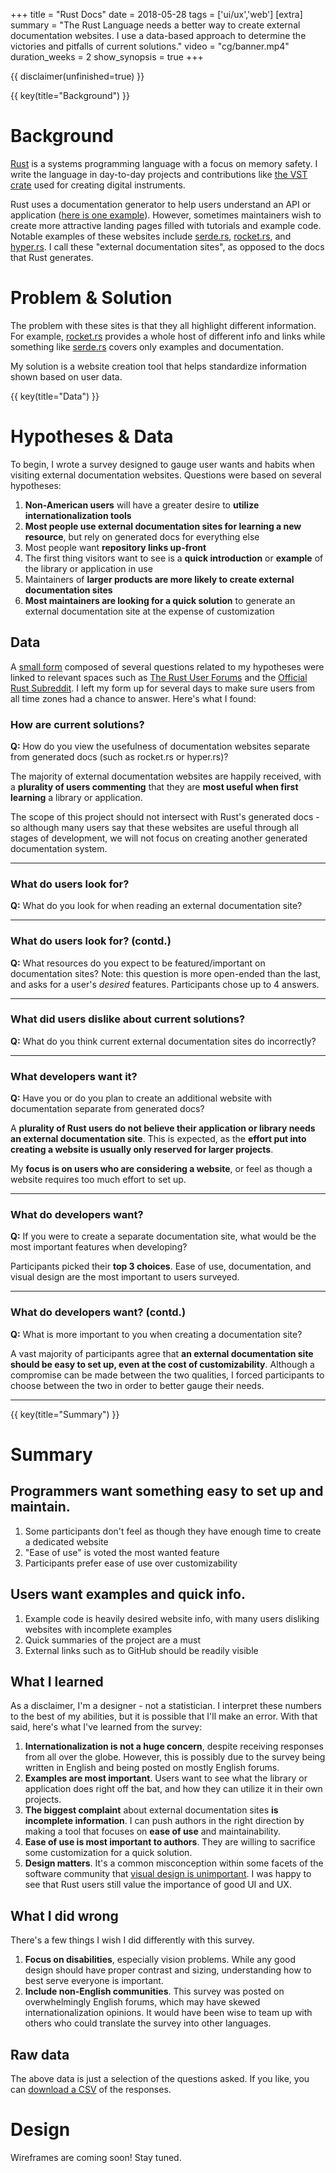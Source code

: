 +++
title = "Rust Docs"
date = 2018-05-28
tags = ['ui/ux','web']
[extra]
summary = "The Rust Language needs a better way to create external documentation websites.  I use a data-based approach to determine the victories and pitfalls of current solutions."
video = "cg/banner.mp4"
duration_weeks = 2
show_synopsis = true
+++

{{ disclaimer(unfinished=true) }}

{{ key(title="Background") }}

# Background
[Rust](https://www.rust-lang.org/en-US/) is a systems programming language with a focus on memory safety.  I write the language in day-to-day projects and contributions like [the VST crate](https://github.com/rust-dsp/rust-vst) used for creating digital instruments.

Rust uses a documentation generator to help users understand an API or application ([here is one example](https://docs.rs/rand/0.5.0/rand/)).  However, sometimes maintainers wish to create more attractive landing pages filled with tutorials and example code.  Notable examples of these websites include [serde.rs](http://serde.rs/), [rocket.rs](https://rocket.rs), and [hyper.rs](https://hyper.rs/).  I call these "external documentation sites", as opposed to the  docs that Rust generates.

# Problem & Solution
The problem with these sites is that they all highlight different information.  For example, [rocket.rs](https://rocket.rs) provides a whole host of different info and links while something like [serde.rs](http://serde.rs/) covers only examples and documentation.

My solution is a website creation tool that helps standardize information shown based on user data.

{{ key(title="Data") }}
# Hypotheses & Data

To begin, I wrote a survey designed to gauge user wants and habits when visiting external documentation websites.  Questions were based on several hypotheses:

1. **Non-American users** will have a greater desire to **utilize internationalization tools**
2. **Most people use external documentation sites for learning a new resource**, but rely on generated docs for everything else
3. Most people want **repository links up-front**
4. The first thing visitors want to see is a **quick introduction** or **example** of the library or application in use
5. Maintainers of **larger products are more likely to create external documentation sites**
6. **Most maintainers are looking for a quick solution** to generate an external documentation site at the expense of customization

## Data
A [small form](https://docs.google.com/forms/d/1iHLJ7z6liQ5KY46WIZCklKzxIT7BGz9p2whxceBjVvQ/) composed of several questions related to my hypotheses were linked to relevant spaces such as [The Rust User Forums](http://users.rust-lang.org) and the [Official Rust Subreddit](https://www.reddit.com/r/rust).  I left my form up for several days to make sure users from all time zones had a chance to answer.  Here's what I found:

### How are current solutions?
**Q:** How do you view the usefulness of documentation websites separate from generated docs (such as rocket.rs or hyper.rs)?

<canvas class="chart" id="chart-1"></canvas>

The majority of external documentation websites are happily received, with a **plurality of users commenting** that they are **most useful when first learning** a library or application.

The scope of this project should not intersect with Rust's generated docs - so although many users say that these websites are useful through all stages of development, we will not focus on creating another generated documentation system.

---

### What do users look for?
**Q:** What do you look for when reading an external documentation site?

<canvas class="chart" id="chart-5"></canvas>

---

### What do users look for? (contd.)
**Q:** What resources do you expect to be featured/important on documentation sites?  Note: this question is more open-ended than the last, and asks for a user's *desired* features.  Participants chose up to 4 answers.

<canvas class="chart" id="chart-6"></canvas>

---

### What did users dislike about current solutions?
**Q:** What do you think current external documentation sites do incorrectly?

<canvas class="chart" id="chart-7"></canvas>

---

### What developers want it?
**Q:** Have you or do you plan to create an additional website with documentation separate from generated docs?

<canvas class="chart" id="chart-2"></canvas>

A **plurality of Rust users do not believe their application or library needs an external documentation site**.  This is expected, as the **effort put into creating a website is usually only reserved for larger projects**.  

My **focus is on users who are considering a website**, or feel as though a website requires too much effort to set up.

---

### What do developers want?
**Q:** If you were to create a separate documentation site, what would be the most important features when developing?

<canvas class="chart" id="chart-3"></canvas>

Participants picked their **top 3 choices**.  Ease of use, documentation, and visual design are the most important to users surveyed.  

---

### What do developers want? (contd.)
**Q:** What is more important to you when creating a documentation site?

<canvas class="chart" id="chart-4"></canvas>

A vast majority of participants agree that **an external documentation site should be easy to set up, even at the cost of customizability**.  Although a compromise can be made between the two qualities, I forced participants to choose between the two in order to better gauge their needs.

---

{{ key(title="Summary") }}
# Summary

## Programmers want something easy to set up and maintain.

1. Some participants don't feel as though they have enough time to create a dedicated website
2. "Ease of use" is voted the most wanted feature 
3. Participants prefer ease of use over customizability 

## Users want examples and quick info.

1. Example code is heavily desired website info, with many users disliking websites with incomplete examples
2. Quick summaries of the project are a must
3. External links such as to GitHub should be readily visible

## What I learned

As a disclaimer, I'm a designer - not a statistician.  I interpret these numbers to the best of my abilities, but it is possible that I'll make an error.  With that said, here's what I've learned from the survey:

1. **Internationalization is not a huge concern**, despite receiving responses from all over the globe.  However, this is possibly due to the survey being written in English and being posted on mostly English forums.
2. **Examples are most important**.  Users want to see what the library or application does right off the bat, and how they can utilize it in their own projects.
3. **The biggest complaint** about external documentation sites **is incomplete information**.  I can push authors in the right direction by making a tool that focuses on **ease of use** and maintainability. 
4. **Ease of use is most important to authors**.  They are willing to sacrifice some customization for a quick solution.
5. **Design matters**.  It's a common misconception within some facets of the software community that [visual design is unimportant](https://groups.google.com/forum/#!msg/golang-nuts/hJHCAaiL0so/kG3BHV6QFfIJ).  I was happy to see that Rust users still value the importance of good UI and UX.

## What I did wrong

There's a few things I wish I did differently with this survey.

1. **Focus on disabilities**, especially vision problems.  While any good design should have proper contrast and sizing, understanding how to best serve everyone is important.
2. **Include non-English communities**.  This survey was posted on overwhelmingly English forums, which may have skewed internationalization opinions.  It would have been wise to team up with others who could translate the survey into other languages.

## Raw data
The above data is just a selection of the questions asked.  If you like, you can [download a CSV](/media/projects/rust-docs/rust-docs-responses.csv) of the responses.

# Design
Wireframes are coming soon!  Stay tuned.

<!-- put all our chart data here! -->
<script>
    var bgcolor = [
        'rgba(246, 129, 110, 0.5)',
        'rgba(234, 121, 144, 0.5)',
        'rgba(199, 126, 173, 0.5)',
        'rgba(147, 136, 185, 0.5)',
        'rgba(86, 142, 178, 0.5)',
        'rgba(27, 143, 152, 0.5)']
    var bdrcolor = [
        'rgba(246, 129, 110, 0.8)',
        'rgba(234, 121, 144, 0.8)',
        'rgba(199, 126, 173, 0.8)',
        'rgba(147, 136, 185, 0.8)',
        'rgba(86, 142, 178, 0.8)',
        'rgba(27, 143, 152, 0.8)']
    // Have you or do you plan to create an additional website with documentation separate from generated docs?
    new Chart(document.getElementById("chart-1").getContext('2d'), {
        type: 'pie',
        data: {
            labels: [
                "No, I do not believe my library or application needs one", 
                "Maybe. It is still something to consider.", 
                "Yes, I plan on creating a separate site or have already created one.", 
                "No, I do not have the time to do so", 
                "No (other reasons)"],
            datasets: [{
                data: [25, 19, 7, 9, 1],
                backgroundColor: bgcolor,
                borderColor: bdrcolor,
                borderWidth: 1
            }]
        }
    });
    // How do you view the usefulness of documentation websites separate from generated docs (such as https://rocket.rs/ or https://hyper.rs)?
    new Chart(document.getElementById("chart-2").getContext('2d'), {
        type: 'pie',
        data: {
            labels: [
                "They are helpful through all stages of development including learning and implementation", 
                "They are helpful only when learning a new resource", 
                "They are largely unhelpful but sometimes have good examples", 
                "They are a confusing and poor resource"],
            datasets: [{
                data: [27, 34, 9, 2],
                backgroundColor: bgcolor,
                borderColor: bdrcolor,
                borderWidth: 1
            }]
        }
    });
    // If you were to create a separate documentation site, what would be the most important features when developing?
    new Chart(document.getElementById("chart-3").getContext('2d'), {
        type: 'bar',
        data: {
            labels: [
                "Easy to set up", 
                "Well documented", 
                "Visually stunning", 
                "Customizable",
                "Multilingual",
                "Interactive (forums, etc.)"],
            datasets: [{
                data: [52, 41, 16, 6, 2, 1],
                backgroundColor: bgcolor,
                borderColor: bdrcolor,
                borderWidth: 1,
                label: "Number of votes"
            }]
        }
    });
    // What is more important to you when creating a documentation site (separate from generated docs)?
    new Chart(document.getElementById("chart-4").getContext('2d'), {
        type: 'polarArea',
        data: {
            labels: [
                "Easy to set up (with less customization)", 
                "Fully customizable (with less ease of use)"
                ],
            datasets: [{
                data: [50, 11],
                backgroundColor: bgcolor,
                borderColor: bdrcolor,
                borderWidth: 1,
                label: "Number of votes"
            }]
        }
    });
    // What was your reason for using this site?
    new Chart(document.getElementById("chart-5").getContext('2d'), {
        type: 'bar',
        data: {
            labels: [
                "Example code", 
                "Features summary",
                "External links",
                "Other"
                ],
            datasets: [{
                data: [51, 42, 17, 2],
                backgroundColor: bgcolor,
                borderColor: bdrcolor,
                borderWidth: 1,
                label: "Number of votes"
            }]
        }
    });
    // What resources do you expect to be featured/important on documentation sites 
    new Chart(document.getElementById("chart-6").getContext('2d'), {
        type: 'bar',
        data: {
            labels: [
                "Example code", 
                "Link to source code",
                "Features summary",
                "Link to docs",
                "Progress updates",
                "Maintenance status",
                "Full documentation",
                "Sponsors",
                "How to add a library to a project",
                "Other"
                ],
            datasets: [{
                data: [62, 52, 51, 48, 31, 22, 15, 14, 9, 11],
                backgroundColor: bgcolor,
                borderColor: bdrcolor,
                borderWidth: 1,
                label: "Number of votes"
            }]
        }
    });
    // What do you think the site did incorrectly?
    new Chart(document.getElementById("chart-7").getContext('2d'), {
        type: 'bar',
        data: {
            labels: [
                "Incomplete", 
                "Poor examples",
                "Generated docs were more useful",
                "Poor design",
                "Required JavaScript",
                "Slow to load"
                ],
            datasets: [{
                data: [21, 20, 7, 5, 5, 1],
                backgroundColor: bgcolor,
                borderColor: bdrcolor,
                borderWidth: 1,
                label: "Number of votes"
            }]
        }
    });
</script>